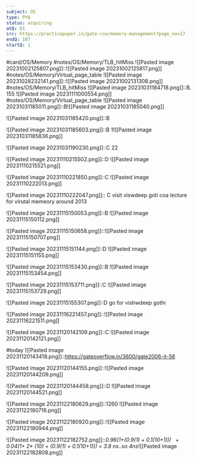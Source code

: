```yaml
---
subject: OS
type: PYQ
status: acquiring
atQ: 81
src: https://practicepaper.in/gate-cse/memory-management?page_no=17
endQ: 107
startQ: 1
---
```

#card/OS/Memory
#notes/OS/Memory/TLB_hitMiss
![[Pasted image 20231002125807.png]]::![[Pasted image 20231002125817.png]] <!--SR:!2023-11-26,5,252-->
#notes/OS/Memory/Virtual_page_table
![[Pasted image 20231028232141.png]]::![[Pasted image 20231002131308.png]] <!--SR:!2023-11-23,12,270-->
#notes/OS/Memory/TLB_hitMiss 
![[Pasted image 20231031184718.png]]::B. 155 ![[Pasted image 20231111000554.png]] <!--SR:!2023-12-30,39,292-->
#notes/OS/Memory/Virtual_page_table 
![[Pasted image 20231031185011.png]]::B![[Pasted image 20231031185040.png]] <!--SR:!2023-11-24,4,252-->

![[Pasted image 20231031185420.png]]::B <!--SR:!2023-11-25,5,252-->

![[Pasted image 20231031185603.png]]::B 1![[Pasted image 20231031185836.png]] <!--SR:!2023-11-22,11,272-->

![[Pasted image 20231031190230.png]]::C 22 <!--SR:!2023-11-26,6,252-->

![[Pasted image 20231110215502.png]]::D ![[Pasted image 20231110215521.png]] <!--SR:!2023-11-30,10,279-->

![[Pasted image 20231110221850.png]]::C ![[Pasted image 20231110222013.png]] <!--SR:!2023-11-28,8,259-->

![[Pasted image 20231110222047.png]]:: C  visit viswdeep goti coa lecture for virutal memeory around 2013 <!--SR:!2023-11-24,3,227-->

![[Pasted image 20231115150053.png]]::B ![[Pasted image 20231115150112.png]] <!--SR:!2023-11-23,3,224-->

![[Pasted image 20231115150658.png]]::![[Pasted image 20231115150707.png]] <!--SR:!2023-11-23,3,224-->


![[Pasted image 20231115151144.png]]::D ![[Pasted image 20231115151155.png]] <!--SR:!2023-11-23,3,224-->

![[Pasted image 20231115153430.png]]::B ![[Pasted image 20231115153454.png]] <!--SR:!2023-11-23,3,224-->

![[Pasted image 20231115153711.png]]::C ![[Pasted image 20231115153729.png]] <!--SR:!2023-11-23,3,224-->

![[Pasted image 20231115155307.png]]::D go for vishwdeep gothi <!--SR:!2023-11-23,2,184-->

![[Pasted image 20231116221457.png]]::![[Pasted image 20231116221511.png]] <!--SR:!2023-11-23,3,224-->

![[Pasted image 20231120142109.png]]::C ![[Pasted image 20231120142121.png]] <!--SR:!2023-11-24,3,227-->

#today ![[Pasted image 20231120143418.png]]::https://gateoverflow.in/3600/gate2006-it-56

![[Pasted image 20231120144155.png]]::![[Pasted image 20231120144209.png]] <!--SR:!2023-11-22,1,187-->

![[Pasted image 20231120144458.png]]::D ![[Pasted image 20231120144521.png]] <!--SR:!2023-11-24,3,227-->

![[Pasted image 20231122180629.png]]::1260 ![[Pasted image 20231122180716.png]]

![[Pasted image 20231122180920.png]]::![[Pasted image 20231122180944.png]]

![[Pasted image 20231122182752.png]]::_0.96(1+(0.9(1) + 0.1(10+1)))   +   0.04(1+ 2* (10) + (0.9(1) + 0.1(10+1))) = 3.8 ns..so 4ns_![[Pasted image 20231122182808.png]]  

